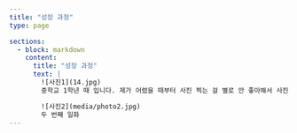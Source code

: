 ```yaml
---
title: "성장 과정"
type: page

sections:
  - block: markdown
    content:
      title: "성장 과정"
      text: |
        ![사진1](14.jpg)
        중학교 1학년 때 입니다. 제가 어렸을 때부터 사진 찍는 걸 별로 안 좋아해서 사진이 많지 않습니다.

        ![사진2](media/photo2.jpg)
        두 번째 일화
---
```

